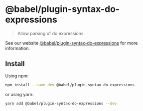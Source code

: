 # @babel/plugin-syntax-do-expressions

> Allow parsing of do expressions

See our website [@babel/plugin-syntax-do-expressions](https://babeljs.io/docs/en/next/babel-plugin-syntax-do-expressions.html) for more information.

## Install

Using npm:

```sh
npm install --save-dev @babel/plugin-syntax-do-expressions
```

or using yarn:

```sh
yarn add @babel/plugin-syntax-do-expressions --dev
```
